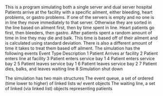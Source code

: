 This is a program simulating both a single server and dual server hospital
Patients arrive at the facility with a specific ailment, either bleeding, heart problems, or gastro problems.
If one of the servers is empty and no one is in line they move immediately to that server. Otherwise
they are sorted in the line based on ailment first, then by time spent in line. Heart patients go first, then
bleeders, then gastro. After patients spent a random amount of time in line they may die and balk.
 This time is based off of their ailment and is calculated using standard deviation.
There is also a different amount of time it takes to treat them based off ailment.
The simulation has the following events
Event Type                      Description
1                               Patient Arrives ar facility
2                               Patient enters line at facility
3                               Patient enters service bay 1
4                               Patient enters service bay 2
5                               Patient leaves service bay 1
6                               Patient leaves service bay 2
7                               Patient dies, balks, and leaves waiting line
8                               Simulation shut down

The simulation has two main structures
The event queue, a set of ordered (time lower to higher) of linked lists w/ event objects
The waiting line, a set of linked (via linked list) objects representing patients
